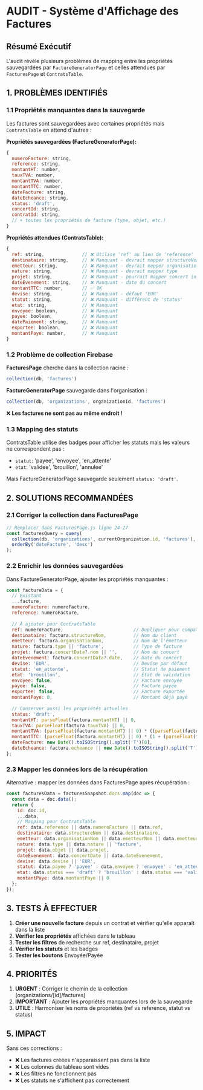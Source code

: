 # AUDIT - Système d'Affichage des Factures

## Résumé Exécutif

L'audit révèle plusieurs problèmes de mapping entre les propriétés sauvegardées par `FactureGeneratorPage` et celles attendues par `FacturesPage` et `ContratsTable`.

## 1. PROBLÈMES IDENTIFIÉS

### 1.1 Propriétés manquantes dans la sauvegarde

Les factures sont sauvegardées avec certaines propriétés mais `ContratsTable` en attend d'autres :

**Propriétés sauvegardées (FactureGeneratorPage):**
```javascript
{
  numeroFacture: string,
  reference: string,
  montantHT: number,
  tauxTVA: number,
  montantTVA: number,
  montantTTC: number,
  dateFacture: string,
  dateEcheance: string,
  status: 'draft',
  concertId: string,
  contratId: string,
  // + toutes les propriétés de facture (type, objet, etc.)
}
```

**Propriétés attendues (ContratsTable):**
```javascript
{
  ref: string,              // ❌ Utilise 'ref' au lieu de 'reference'
  destinataire: string,     // ❌ Manquant - devrait mapper structureNom
  emetteur: string,         // ❌ Manquant - devrait mapper organisationNom
  nature: string,           // ❌ Manquant - devrait mapper type
  projet: string,           // ❌ Manquant - pourrait mapper concert info
  dateEvenement: string,    // ❌ Manquant - date du concert
  montantTTC: number,       // ✅ OK
  devise: string,           // ❌ Manquant - défaut 'EUR'
  statut: string,           // ❌ Manquant - différent de 'status'
  etat: string,             // ❌ Manquant
  envoyee: boolean,         // ❌ Manquant
  payee: boolean,           // ❌ Manquant
  datePaiement: string,     // ❌ Manquant
  exportee: boolean,        // ❌ Manquant
  montantPaye: number,      // ❌ Manquant
}
```

### 1.2 Problème de collection Firebase

**FacturesPage** cherche dans la collection racine :
```javascript
collection(db, 'factures')
```

**FactureGeneratorPage** sauvegarde dans l'organisation :
```javascript
collection(db, 'organizations', organizationId, 'factures')
```

❌ **Les factures ne sont pas au même endroit !**

### 1.3 Mapping des statuts

ContratsTable utilise des badges pour afficher les statuts mais les valeurs ne correspondent pas :
- `statut`: 'payee', 'envoyee', 'en_attente'
- `etat`: 'validee', 'brouillon', 'annulee'

Mais FactureGeneratorPage sauvegarde seulement `status: 'draft'`.

## 2. SOLUTIONS RECOMMANDÉES

### 2.1 Corriger la collection dans FacturesPage

```javascript
// Remplacer dans FacturesPage.js ligne 24-27
const facturesQuery = query(
  collection(db, 'organizations', currentOrganization.id, 'factures'), 
  orderBy('dateFacture', 'desc')
);
```

### 2.2 Enrichir les données sauvegardées

Dans FactureGeneratorPage, ajouter les propriétés manquantes :

```javascript
const factureData = {
  // Existant
  ...facture,
  numeroFacture: numeroFacture,
  reference: numeroFacture,
  
  // À ajouter pour ContratsTable
  ref: numeroFacture,                          // Dupliquer pour compatibilité
  destinataire: factura.structureNom,          // Nom du client
  emetteur: factura.organisationNom,           // Nom de l'émetteur
  nature: factura.type || 'facture',           // Type de facture
  projet: factura.concertData?.nom || '',      // Nom du concert
  dateEvenement: factura.concertData?.date,    // Date du concert
  devise: 'EUR',                               // Devise par défaut
  statut: 'en_attente',                        // Statut de paiement
  etat: 'brouillon',                           // État de validation
  envoyee: false,                              // Facture envoyée
  payee: false,                                // Facture payée
  exportee: false,                             // Facture exportée
  montantPaye: 0,                              // Montant déjà payé
  
  // Conserver aussi les propriétés actuelles
  status: 'draft',
  montantHT: parseFloat(factura.montantHT) || 0,
  tauxTVA: parseFloat(factura.tauxTVA) || 0,
  montantTVA: (parseFloat(factura.montantHT) || 0) * ((parseFloat(factura.tauxTVA) || 0) / 100),
  montantTTC: (parseFloat(factura.montantHT) || 0) * (1 + (parseFloat(factura.tauxTVA) || 0) / 100),
  dateFacture: new Date().toISOString().split('T')[0],
  dateEcheance: factura.echeance || new Date().toISOString().split('T')[0]
};
```

### 2.3 Mapper les données lors de la récupération

Alternative : mapper les données dans FacturesPage après récupération :

```javascript
const facturesData = facturesSnapshot.docs.map(doc => {
  const data = doc.data();
  return {
    id: doc.id,
    ...data,
    // Mapping pour ContratsTable
    ref: data.reference || data.numeroFacture || data.ref,
    destinataire: data.structureNom || data.destinataire,
    emetteur: data.organisationNom || data.emetteurNom || data.emetteur,
    nature: data.type || data.nature || 'facture',
    projet: data.objet || data.projet,
    dateEvenement: data.concertDate || data.dateEvenement,
    devise: data.devise || 'EUR',
    statut: data.payee ? 'payee' : data.envoyee ? 'envoyee' : 'en_attente',
    etat: data.status === 'draft' ? 'brouillon' : data.status === 'validated' ? 'validee' : data.etat || 'brouillon',
    montantPaye: data.montantPaye || 0
  };
});
```

## 3. TESTS À EFFECTUER

1. **Créer une nouvelle facture** depuis un contrat et vérifier qu'elle apparaît dans la liste
2. **Vérifier les propriétés** affichées dans le tableau
3. **Tester les filtres** de recherche sur ref, destinataire, projet
4. **Vérifier les statuts** et les badges
5. **Tester les boutons** Envoyée/Payée

## 4. PRIORITÉS

1. **URGENT** : Corriger le chemin de la collection (organizations/[id]/factures)
2. **IMPORTANT** : Ajouter les propriétés manquantes lors de la sauvegarde
3. **UTILE** : Harmoniser les noms de propriétés (ref vs reference, statut vs status)

## 5. IMPACT

Sans ces corrections :
- ❌ Les factures créées n'apparaissent pas dans la liste
- ❌ Les colonnes du tableau sont vides
- ❌ Les filtres ne fonctionnent pas
- ❌ Les statuts ne s'affichent pas correctement